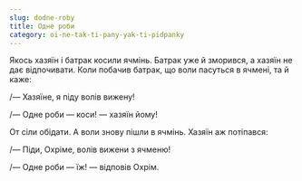 ```yaml
---
slug: dodne-roby
title: Одне роби
category: oi-ne-tak-ti-pany-yak-ti-pidpanky
---
```

Якось хазяїн і батрак косили ячмінь. Батрак уже й зморився, а хазяїн не дає відпочивати. Коли побачив батрак, що воли пасуться в ячмені, та й каже:

/— Хазяїне, я піду волів вижену!

/— Одне роби — коси! — хазяїн йому!

От сіли обідати. А воли знову пішли в ячмінь. Хазяїн аж потіпався:

/— Піди, Охріме, волів вижени з ячменю!

/— Одне роби — їж! — відповів Охрім.
